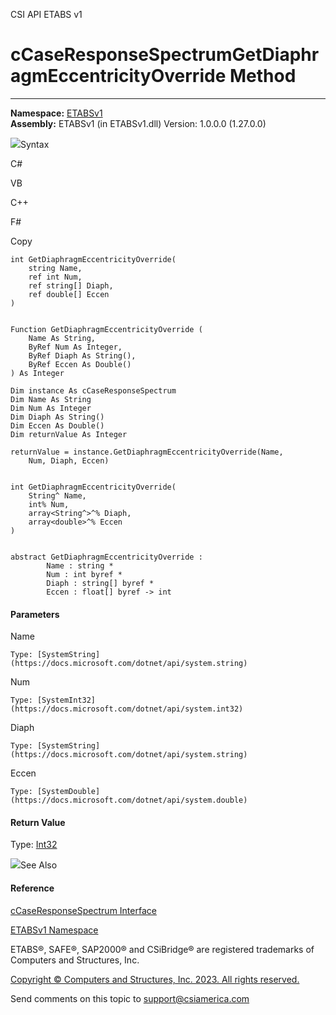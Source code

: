 ﻿

CSI API ETABS v1

# cCaseResponseSpectrumGetDiaphragmEccentricityOverride Method  
  
---  
  
**Namespace:** [ETABSv1](2780f1b8-2033-5289-2298-1cdb2a7508d9.htm)  
**Assembly:** ETABSv1 (in ETABSv1.dll) Version: 1.0.0.0 (1.27.0.0)

![](../icons/SectionExpanded.png)Syntax

C#

VB

C++

F#

Copy

    
    
    int GetDiaphragmEccentricityOverride(
    	string Name,
    	ref int Num,
    	ref string[] Diaph,
    	ref double[] Eccen
    )
    
    
    Function GetDiaphragmEccentricityOverride ( 
    	Name As String,
    	ByRef Num As Integer,
    	ByRef Diaph As String(),
    	ByRef Eccen As Double()
    ) As Integer
    
    Dim instance As cCaseResponseSpectrum
    Dim Name As String
    Dim Num As Integer
    Dim Diaph As String()
    Dim Eccen As Double()
    Dim returnValue As Integer
    
    returnValue = instance.GetDiaphragmEccentricityOverride(Name, 
    	Num, Diaph, Eccen)
    
    
    int GetDiaphragmEccentricityOverride(
    	String^ Name, 
    	int% Num, 
    	array<String^>^% Diaph, 
    	array<double>^% Eccen
    )
    
    
    abstract GetDiaphragmEccentricityOverride : 
            Name : string * 
            Num : int byref * 
            Diaph : string[] byref * 
            Eccen : float[] byref -> int 
    

#### Parameters

Name

    Type: [SystemString](https://docs.microsoft.com/dotnet/api/system.string)  

Num

    Type: [SystemInt32](https://docs.microsoft.com/dotnet/api/system.int32)  

Diaph

    Type: [SystemString](https://docs.microsoft.com/dotnet/api/system.string)  

Eccen

    Type: [SystemDouble](https://docs.microsoft.com/dotnet/api/system.double)  

#### Return Value

Type: [Int32](https://docs.microsoft.com/dotnet/api/system.int32)

![](../icons/SectionExpanded.png)See Also

#### Reference

[cCaseResponseSpectrum Interface](f7256d7e-b1fc-de3c-58c2-7283a518e9a1.htm)

[ETABSv1 Namespace](2780f1b8-2033-5289-2298-1cdb2a7508d9.htm)

ETABS®, SAFE®, SAP2000® and CSiBridge® are registered trademarks of Computers
and Structures, Inc.  

[Copyright © Computers and Structures, Inc. 2023. All rights
reserved.](http://www.csiamerica.com)

Send comments on this topic to
[support@csiamerica.com](mailto:support%40csiamerica.com?Subject=CSI%20API%20ETABS%20v1)

